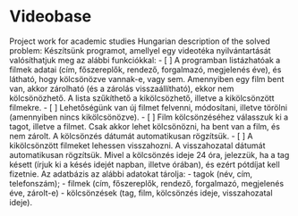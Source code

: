 # Videobase
Project work for academic studies
Hungarian description of the solved problem:
	Készítsünk programot, amellyel egy videotéka nyilvántartását valósíthatjuk meg
	az alábbi funkciókkal:
	- [ ] A programban listázhatóak a filmek adatai (cím, főszereplők, rendező,
	forgalmazó, megjelenés éve), és látható, hogy kölcsönözve vannak-e, vagy
	sem. Amennyiben egy film bent van, akkor zárolható (és a zárolás
	visszaállítható), ekkor nem kölcsönözhető. A lista szűkíthető a kikölcsözhető,
	illetve a kikölcsönzött filmekre.
	- [ ] Lehetőségünk van új filmet felvenni, módosítani, illetve törölni (amennyiben
	nincs kikölcsönözve).
	- [ ] Film kölcsönzéséhez válasszuk ki a tagot, illetve a filmet. Csak akkor lehet
	kölcsönözni, ha bent van a film, és nem zárolt. A kölcsönzés dátumát
	automatikusan rögzítsük.
	- [ ] A kikölcsönzött filmeket lehessen visszahozni. A visszahozatal dátumát
	automatikusan rögzítsük. Mivel a kölcsönzés ideje 24 óra, jelezzük, ha a tag
	késett (írjuk ki a késés idejét napban, illetve órában), és ezért pótdíjat kell
	fizetnie.
	Az adatbázis az alábbi adatokat tárolja:
	- tagok (név, cím, telefonszám);
	- filmek (cím, főszereplők, rendező, forgalmazó, megjelenés éve, zárolt-e)
	- kölcsönzések (tag, film, kölcsönzés ideje, visszahozatal ideje).
